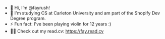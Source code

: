 - 👋 Hi, I’m @fayrush!
- 🌱 I'm studying CS at Carleton University and am part of the Shopify Dev Degree program.
- ⚡ Fun fact: I've been playing violin for 12 years :)
- 👩‍💻 Check out my read.cv: https://fay.read.cv

<!---
fayrush/fayrush is a ✨ special ✨ repository because its `README.md` (this file) appears on your GitHub profile.
You can click the Preview link to take a look at your changes.
--->
